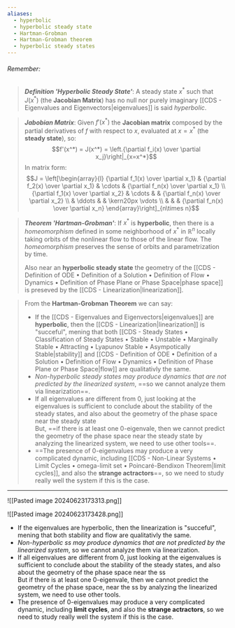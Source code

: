 ```yaml
---
aliases:
  - hyperbolic
  - hyperbolic steady state
  - Hartman-Grobman
  - Hartman-Grobman theorem
  - hyperbolic steady states
---
```

###### *Remember*:

> ***Definition 'Hyperbolic Steady State'***: 
> A steady state $x^*$ such that $J(x^*)$ (the **Jacobian Matrix**) has no null nor purely imaginary [[CDS - Eigenvalues and Eigenvectors|eigenvalues]] is said *hyperbolic*.

> ***Jabobian Matrix***:
> Given $f'(x^*)$ the **Jacobian matrix** composed by the partial derivatives of $f$ with respect to $x$, evaluated at $x = x^*$ (the **steady state**), so:$$f'(x^*) = J(x^*) = \left.{\partial f_i(x) \over \partial x_j}\right|_{x=x^*}$$In matrix form:$$J = \left[\begin{array}{l} {\partial f_1(x) \over \partial x_1}  & {\partial f_2(x) \over \partial x_1} & \cdots  & {\partial f_n(x) \over \partial x_1} \\ {\partial f_1(x) \over \partial x_2}      & \cdots & & {\partial f_n(x) \over \partial x_2} \\ & \ddots & & \kern20px \vdots \\ & & & {\partial f_n(x) \over \partial x_n} \end{array}\right]_{n\times n}$$

> ***Theorem 'Hartman-Grobman'***:
> If $x^*$ is **hyperbolic**, then there is a *homeomorphism* defined in some neighborhood of $x^*$ in $\mathbb{R}^{n}$ locally taking orbits of the nonlinear flow to those of the linear flow.
> The *homeomorphism* preserves the sense of orbits and parametrization by time.
> 
> Also near an **hyperbolic steady state** the geometry of the [[CDS - Definition of ODE • Definition of a Solution • Definition of Flow • Dynamics • Definition of Phase Plane or Phase Space|phase space]] is preseved by the [[CDS - Linearization|linearization]].

> From the **Hartman-Grobman Theorem** we can say:
> - If the [[CDS - Eigenvalues and Eigenvectors|eigenvalues]] are **hyperbolic**, then the [[CDS - Linearization|linearization]] is "succeful", mening that both [[CDS - Steady States • Classification of Steady States • Stable • Unstable • Marginally Stable • Attracting • Lyapunov Stable • Asympotically Stable|stability]] and [[CDS - Definition of ODE • Definition of a Solution • Definition of Flow • Dynamics • Definition of Phase Plane or Phase Space|flow]] are qualitativly the same.
> - *Non-hyperbolic steady states may produce dynamics that are not predicted by the linearized system*, ==so we cannot analyze them via linearization==.
> - If all eigenvalues are different from $0$, just looking at the eigenvalues is sufficient to conclude about the stability of the steady states, and also about the geometry of the phase space near the steady state<br>But, ==if there is at least one $0$-eigenvale, then we cannot predict the geometry of the phase space near the steady state by analyzing the linearized system, we need to use other tools==.
> - ==The presence of $0$-eigenvalues may produce a very complicated dynamic, including [[CDS - Non-Linear Systems • Limit Cycles • omega-limit set • Poincaré-Bendixon Theorem|limit cycles]], and also the **strange actractors**==, so we need to study really well the system if this is the case.

----

![[Pasted image 20240623173313.png]]


![[Pasted image 20240623173428.png]]
- If the eigenvalues are hyperbolic, then the linearization is "succeful", mening that both stability and flow are qualitativly the same.
- *Non-hyperbolic ss may produce dynamics that are not predicted by the linearized system*, so we cannot analyze them via linearization.
- If all eigenvalues are different from $0$, just looking at the eigenvalues is sufficient to conclude about the stability of the steady states, and also about the geometry of the phase space near the ss<br>But if there is at least one $0$-eigenvale, then we cannot predict the geometry of the phase space, near the ss by analyzing the linearized system, we need to use other tools.
- The presence of $0$-eigenvalues may produce a very complicated dynamic, including **limit cycles**, and also the **strange actractors**, so we need to study really well the system if this is the case.

